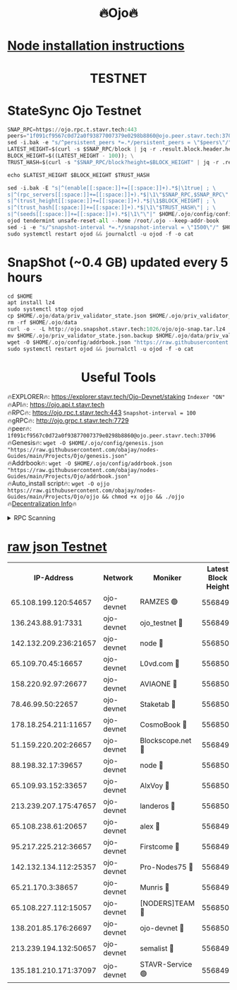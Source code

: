 <h1 align="center"> 🔥Ojo🔥</h1>

[Node installation instructions](https://github.com/obajay/nodes-Guides/tree/main/Projects/Ojo)
=

<h1 align="center"> TESTNET</h1>

# StateSync Ojo Testnet
```python
SNAP_RPC=https://ojo.rpc.t.stavr.tech:443
peers="1f091cf9567c0d72a0f93877007379e0298b8860@ojo.peer.stavr.tech:37096"
sed -i.bak -e "s/^persistent_peers *=.*/persistent_peers = \"$peers\"/" $HOME/.ojo/config/config.toml
LATEST_HEIGHT=$(curl -s $SNAP_RPC/block | jq -r .result.block.header.height); \
BLOCK_HEIGHT=$((LATEST_HEIGHT - 100)); \
TRUST_HASH=$(curl -s "$SNAP_RPC/block?height=$BLOCK_HEIGHT" | jq -r .result.block_id.hash)

echo $LATEST_HEIGHT $BLOCK_HEIGHT $TRUST_HASH

sed -i.bak -E "s|^(enable[[:space:]]+=[[:space:]]+).*$|\1true| ; \
s|^(rpc_servers[[:space:]]+=[[:space:]]+).*$|\1\"$SNAP_RPC,$SNAP_RPC\"| ; \
s|^(trust_height[[:space:]]+=[[:space:]]+).*$|\1$BLOCK_HEIGHT| ; \
s|^(trust_hash[[:space:]]+=[[:space:]]+).*$|\1\"$TRUST_HASH\"| ; \
s|^(seeds[[:space:]]+=[[:space:]]+).*$|\1\"\"|" $HOME/.ojo/config/config.toml
ojod tendermint unsafe-reset-all --home /root/.ojo --keep-addr-book
sed -i -e "s/^snapshot-interval *=.*/snapshot-interval = \"1500\"/" $HOME/.ojo/config/app.toml
sudo systemctl restart ojod && journalctl -u ojod -f -o cat
```
# SnapShot (~0.4 GB) updated every 5 hours
```python
cd $HOME
apt install lz4
sudo systemctl stop ojod
cp $HOME/.ojo/data/priv_validator_state.json $HOME/.ojo/priv_validator_state.json.backup
rm -rf $HOME/.ojo/data
curl -o - -L http://ojo.snapshot.stavr.tech:1026/ojo/ojo-snap.tar.lz4 | lz4 -c -d - | tar -x -C $HOME/.ojo --strip-components 2
mv $HOME/.ojo/priv_validator_state.json.backup $HOME/.ojo/data/priv_validator_state.json
wget -O $HOME/.ojo/config/addrbook.json "https://raw.githubusercontent.com/obajay/nodes-Guides/main/Projects/Ojo/addrbook.json"
sudo systemctl restart ojod && journalctl -u ojod -f -o cat
```
 <h1 align="center"> Useful Tools</h1>

🔥EXPLORER🔥:        https://explorer.stavr.tech/Ojo-Devnet/staking        `Indexer "ON"` \
🔥API🔥:                     https://ojo.api.t.stavr.tech \
🔥RPC🔥:                    https://ojo.rpc.t.stavr.tech:443              `Snapshot-interval = 100` \
🔥gRPC🔥:                  http://ojo.grpc.t.stavr.tech:7729 \
🔥peer🔥:                   `1f091cf9567c0d72a0f93877007379e0298b8860@ojo.peer.stavr.tech:37096` \
🔥Genesis🔥:    ```wget -O $HOME/.ojo/config/genesis.json "https://raw.githubusercontent.com/obajay/nodes-Guides/main/Projects/Ojo/genesis.json"``` \
🔥Addrbook🔥:    ```wget -O $HOME/.ojo/config/addrbook.json "https://raw.githubusercontent.com/obajay/nodes-Guides/main/Projects/Ojo/addrbook.json"``` \
🔥Auto_install script🔥: ```wget -O ojjo https://raw.githubusercontent.com/obajay/nodes-Guides/main/Projects/Ojo/ojjo && chmod +x ojjo && ./ojjo``` \
🔥[Decentralization Info](https://github.com/obajay/StateSync-snapshots/tree/main/Projects/Ojo/Decentralization)🔥



<details>
<summary>RPC Scanning</summary>

<h2 align="center"> We scan nodes in real time every 4 hours. And we provide the final result of RPC endpoints.
We cannot influence the operation of these nodes in any way. </h2>


```python
If Voting Power is higher than 0 --> then the Node is a validator of the network and may be subject to attack and be a potential threat to the chain.
```
```python
We marked such validators with a red symbol
```

</details>

[raw json Testnet](https://rpc-check.ojot.stavr.tech/ojot/rpc-ojot-result.json)
=


<table><tr><th>IP-Address</th><th>Network</th><th>Moniker</th><th>Latest Block Height</th><th>Earliest Block Height</th><th>Catching Up</th><th>Tx Index</th><th>Voting Power</th><th>Scan Time</th></tr><tr><td>65.108.199.120:54657</td><td>ojo-devnet</td><td>RAMZES 🟢</td><td>5568498</td><td>306156</td><td>False</td><td>on</td><td>0</td><td>2024-02-23T08:08:45.647427884UTC</td></tr><tr><td>136.243.88.91:7331</td><td>ojo-devnet</td><td>ojo_testnet 🔴</td><td>5568499</td><td>308845</td><td>False</td><td>on</td><td>1000</td><td>2024-02-23T08:08:54.165179568UTC</td></tr><tr><td>142.132.209.236:21657</td><td>ojo-devnet</td><td>node 🔴</td><td>5568502</td><td>350001</td><td>False</td><td>on</td><td>1999</td><td>2024-02-23T08:09:07.780040657UTC</td></tr><tr><td>65.109.70.45:16657</td><td>ojo-devnet</td><td>L0vd.com 🔴</td><td>5568503</td><td>695918</td><td>False</td><td>off</td><td>998</td><td>2024-02-23T08:09:15.795350044UTC</td></tr><tr><td>158.220.92.97:26677</td><td>ojo-devnet</td><td>AVIAONE 🔴</td><td>5568501</td><td>2754001</td><td>False</td><td>on</td><td>19926</td><td>2024-02-23T08:09:02.688062083UTC</td></tr><tr><td>78.46.99.50:22657</td><td>ojo-devnet</td><td>Staketab 🔴</td><td>5568503</td><td>4254801</td><td>False</td><td>on</td><td>1276</td><td>2024-02-23T08:09:16.035301404UTC</td></tr><tr><td>178.18.254.211:11657</td><td>ojo-devnet</td><td>CosmoBook 🔴</td><td>5568502</td><td>4392001</td><td>False</td><td>off</td><td>1047</td><td>2024-02-23T08:09:10.172966514UTC</td></tr><tr><td>51.159.220.202:26657</td><td>ojo-devnet</td><td>Blockscope.net 🔴</td><td>5568498</td><td>4425001</td><td>False</td><td>on</td><td>1943</td><td>2024-02-23T08:08:44.940717041UTC</td></tr><tr><td>88.198.32.17:39657</td><td>ojo-devnet</td><td>node 🔴</td><td>5568502</td><td>4710001</td><td>False</td><td>on</td><td>99057</td><td>2024-02-23T08:09:12.474997928UTC</td></tr><tr><td>65.109.93.152:33657</td><td>ojo-devnet</td><td>AlxVoy 🔴</td><td>5568502</td><td>4943001</td><td>False</td><td>on</td><td>4491415</td><td>2024-02-23T08:09:07.497329593UTC</td></tr><tr><td>213.239.207.175:47657</td><td>ojo-devnet</td><td>landeros 🔴</td><td>5568501</td><td>4967924</td><td>False</td><td>off</td><td>11083</td><td>2024-02-23T08:09:02.948372392UTC</td></tr><tr><td>65.108.238.61:20657</td><td>ojo-devnet</td><td>alex 🔴</td><td>5568498</td><td>5131001</td><td>False</td><td>on</td><td>11359</td><td>2024-02-23T08:08:45.284483506UTC</td></tr><tr><td>95.217.225.212:36657</td><td>ojo-devnet</td><td>Firstcome 🔴</td><td>5568499</td><td>5251946</td><td>False</td><td>on</td><td>13566</td><td>2024-02-23T08:08:51.869622083UTC</td></tr><tr><td>142.132.134.112:25357</td><td>ojo-devnet</td><td>Pro-Nodes75 🔴</td><td>5568498</td><td>5468498</td><td>False</td><td>on</td><td>24651</td><td>2024-02-23T08:08:49.113141444UTC</td></tr><tr><td>65.21.170.3:38657</td><td>ojo-devnet</td><td>Munris 🔴</td><td>5568499</td><td>5468499</td><td>False</td><td>off</td><td>20123</td><td>2024-02-23T08:08:51.531094074UTC</td></tr><tr><td>65.108.227.112:15057</td><td>ojo-devnet</td><td>[NODERS]TEAM 🔴</td><td>5568503</td><td>5468503</td><td>False</td><td>off</td><td>9999</td><td>2024-02-23T08:09:15.146816527UTC</td></tr><tr><td>138.201.85.176:26697</td><td>ojo-devnet</td><td>ojo-devnet 🔴</td><td>5568503</td><td>5468503</td><td>False</td><td>on</td><td>1000024000</td><td>2024-02-23T08:09:15.450246653UTC</td></tr><tr><td>213.239.194.132:50657</td><td>ojo-devnet</td><td>semalist 🔴</td><td>5568498</td><td>5540522</td><td>False</td><td>on</td><td>21037</td><td>2024-02-23T08:08:45.948200726UTC</td></tr><tr><td>135.181.210.171:37097</td><td>ojo-devnet</td><td>STAVR-Service 🟢</td><td>5568497</td><td>5566001</td><td>False</td><td>on</td><td>0</td><td>2024-02-23T08:08:46.737684867UTC</td></tr></table>
